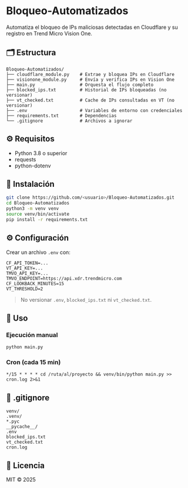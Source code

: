 # Bloqueo-Automatizados

Automatiza el bloqueo de IPs maliciosas detectadas en Cloudflare y su registro en Trend Micro Vision One.

## 🗂️ Estructura

```
Bloqueo-Automatizados/
├── cloudflare_module.py    # Extrae y bloquea IPs en Cloudflare
├── visionone_module.py     # Envía y verifica IPs en Vision One
├── main.py                 # Orquesta el flujo completo
├── blocked_ips.txt         # Historial de IPs bloqueadas (no versionar)
├── vt_checked.txt          # Cache de IPs consultadas en VT (no versionar)
├── .env                    # Variables de entorno con credenciales
├── requirements.txt        # Dependencias
└── .gitignore              # Archivos a ignorar
```

## ⚙️ Requisitos

* Python 3.8 o superior
* requests
* python-dotenv

## 🔧 Instalación

```bash
git clone https://github.com/<usuario>/Bloqueo-Automatizados.git
cd Bloqueo-Automatizados
python3 -m venv venv
source venv/bin/activate
pip install -r requirements.txt
```

## ⚙️ Configuración

Crear un archivo `.env` con:

```dotenv
CF_API_TOKEN=...
VT_API_KEY=...
TMVO_API_KEY=...
TMVO_ENDPOINT=https://api.xdr.trendmicro.com
CF_LOOKBACK_MINUTES=15
VT_THRESHOLD=2
```

> No versionar `.env`, `blocked_ips.txt` ni `vt_checked.txt`.

## 🚀 Uso

### Ejecución manual

```bash
python main.py
```

### Cron (cada 15 min)

```cron
*/15 * * * * cd /ruta/al/proyecto && venv/bin/python main.py >> cron.log 2>&1
```

## 🌲 .gitignore

```
venv/
.venv/
*.pyc
__pycache__/
.env
blocked_ips.txt
vt_checked.txt
cron.log
```

## 📄 Licencia

MIT © 2025

